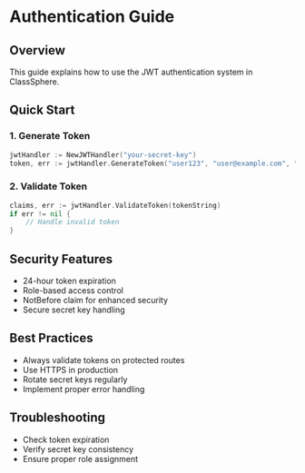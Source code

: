 # Authentication Guide

## Overview
This guide explains how to use the JWT authentication system in ClassSphere.

## Quick Start

### 1. Generate Token
```go
jwtHandler := NewJWTHandler("your-secret-key")
token, err := jwtHandler.GenerateToken("user123", "user@example.com", "student")
```

### 2. Validate Token
```go
claims, err := jwtHandler.ValidateToken(tokenString)
if err != nil {
    // Handle invalid token
}
```

## Security Features
- 24-hour token expiration
- Role-based access control
- NotBefore claim for enhanced security
- Secure secret key handling

## Best Practices
- Always validate tokens on protected routes
- Use HTTPS in production
- Rotate secret keys regularly
- Implement proper error handling

## Troubleshooting
- Check token expiration
- Verify secret key consistency
- Ensure proper role assignment
